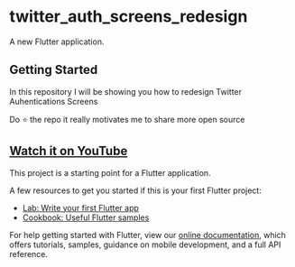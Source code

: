 # twitter_auth_screens_redesign

A new Flutter application.

## Getting Started

In this repository I will be showing you how to redesign Twitter Auhentications Screens 

Do ⭐ the repo it really motivates me to share more open source


## [Watch it on YouTube]( https://youtu.be/B8Mjp8NhzSI )


This project is a starting point for a Flutter application.

A few resources to get you started if this is your first Flutter project:

- [Lab: Write your first Flutter app](https://flutter.dev/docs/get-started/codelab)
- [Cookbook: Useful Flutter samples](https://flutter.dev/docs/cookbook)

For help getting started with Flutter, view our
[online documentation](https://flutter.dev/docs), which offers tutorials,
samples, guidance on mobile development, and a full API reference.
